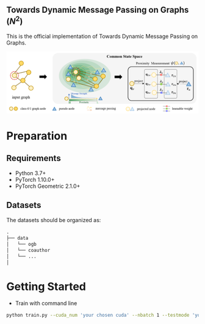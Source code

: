 Towards Dynamic Message Passing on Graphs ($N^2$)
---

This is the official implementation of Towards Dynamic Message Passing on Graphs.
<!-- This is the official implementation of [Towards Dynamic Message Passing on Graphs](#). -->

![N2 Highlight](main.png)

# Preparation
## Requirements

- Python 3.7+
- PyTorch 1.10.0+
- PyTorch Geometric 2.1.0+


## Datasets

The datasets should be organized as:

```
.
├── data
│   └── ogb
│   └── coauthor
│   └── ...
│       
```

# Getting Started

- Train with command line

```bash
python train.py --cuda_num 'your chosen cuda' --nbatch 1 --testmode 'your output folder/' --dataset 'dataset name'
```